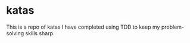 # katas
This is a repo of katas I have completed using TDD to keep my problem-solving skills sharp. 